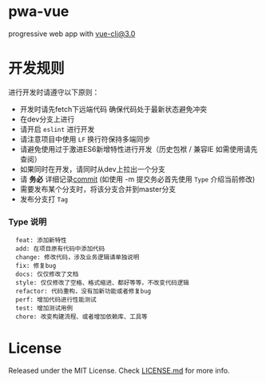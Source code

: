 # pwa-vue

progressive web app with vue-cli@3.0

# 开发规则

进行开发时请遵守以下原则：

- 开发时请先fetch下远端代码 确保代码处于最新状态避免冲突
- 在dev分支上进行
- 请开启 `eslint` 进行开发
- 请注意项目中使用 `LF` 换行符保持多端同步
- 请避免使用过于激进ES6新增特性进行开发（历史包袱 / 兼容IE 如需使用请先查阅）
- 如果同时在开发，请同时从dev上拉出一个分支
- 请 **务必** 详细记录[commit](https://ruby-china.org/topics/15737) (如使用 -m 提交务必首先使用 `Type` 介绍当前修改)
- 需要发布某个分支时，将该分支合并到master分支
- 发布分支打 `Tag` 

### Type 说明

```
  feat: 添加新特性
  add: 在项目原有代码中添加代码
  change: 修改代码，涉及业务逻辑请单独说明
  fix: 修复bug
  docs: 仅仅修改了文档
  style: 仅仅修改了空格、格式缩进、都好等等，不改变代码逻辑
  refactor: 代码重构，没有加新功能或者修复bug
  perf: 增加代码进行性能测试
  test: 增加测试用例
  chore: 改变构建流程、或者增加依赖库、工具等
```

# License

Released under the MIT License. Check [LICENSE.md](https://github.com/Pau1fitz/react-spotify/blob/master/LICENSE) for more info.